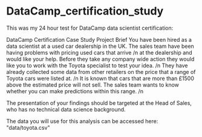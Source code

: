 # DataCamp_certification_study
This was my 24 hour test  for DataCamp data scientist certification:

DataCamp Certification Case Study
Project Brief
You have been hired as a data scientist at a used car dealership in the UK. The sales team have been having problems with pricing used cars that arrive /n
at the dealership and would like your help. Before they take any company wide action they would like you to work with the Toyota specialist to test your idea. /n
They have already collected some data from other retailers on the price that a range of Toyota cars were listed at. /n
It is known that cars that are more than £1500 above the estimated price will not sell. The sales team wants to know whether you can make predictions within this range. /n

The presentation of your findings should be targeted at the Head of Sales, who has no technical data science background.

The data you will use for this analysis can be accessed here: "data/toyota.csv"
